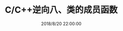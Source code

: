 ---
layout: post
title:  "C/C++逆向八、类的成员函数"
date:   2018/8/20 22:00:00 
categories: 逆向工程
tag: 成员函数
---
